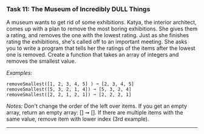 ### Task 11: The Museum of Incredibly DULL Things
A museum wants to get rid of some exhibitions. Katya, the interior architect, comes up with a plan to remove the most boring exhibitions. She gives them a rating, and removes the one with the lowest rating. Just as she finishes rating the exhibitions, she's called off to an important meeting. She asks you to write a program that tells her the ratings of the items after the lowest one is removed.
Create a function that takes an array of integers and removes the smallest value.

*Examples:*
```
removeSmallest([1, 2, 3, 4, 5] ) ➞ [2, 3, 4, 5]
removeSmallest([5, 3, 2, 1, 4]) ➞ [5, 3, 2, 4]
removeSmallest([2, 2, 1, 2, 1]) ➞ [2, 2, 2, 1]
```
*Notes:*
Don't change the order of the left over items.
If you get an empty array, return an empty array: [] ➞ [].
If there are multiple items with the same value, remove item with lower index (3rd example).
***
